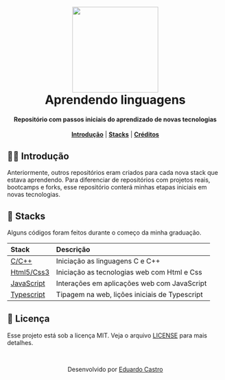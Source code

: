 <h1 align="center">
<br>
<a name="top" href="https://github.com/eduardocastrodev/bootcamps"><img src="https://cdn-icons.flaticon.com/png/512/2822/premium/2822371.png?token=exp=1634522118~hmac=d47afbab776625fccf838fedc563648c" width="200px"></a>
<br>
Aprendendo linguagens
<br>
</h1>

<h4 align="center">Repositório com passos iniciais do aprendizado de novas tecnologias</h4>

<p align="center">
<b><a href="#introdução">Introdução</a></b>
|
<b><a href="#conteúdo">Stacks</a></b>
|
<b><a href="#créditos">Créditos</a></b>
</p>

## 🏃‍♂️ Introdução

Anteriormente, outros repositórios eram criados para cada nova stack que estava aprendendo. Para diferenciar de repositórios com projetos reais, bootcamps e forks, esse repositório conterá minhas etapas iniciais em novas tecnologias.

## 🚀 Stacks

Alguns códigos foram feitos durante o começo da minha graduação.

| Stack                     | Descrição                                     |
| :------------------------ | :-------------------------------------------- |
| [C/C++](C-C++/)           | Iniciação as linguagens C e C++               |
| [Html5/Css3](HTML-CSS/)   | Iniciação as tecnologias web com Html e Css   |
| [JavaScript](JavaScript/) | Interações em aplicações web com JavaScript   |
| [Typescript](Typescript/) | Tipagem na web, lições iniciais de Typescript |

## 📄 Licença

Esse projeto está sob a licença MIT. Veja o arquivo [LICENSE](LICENSE.md) para mais detalhes.

<br>

<p align="center">Desenvolvido por <a href="https://www.linkedin.com/in/eduardocastrodev/">Eduardo Castro</a></p>
